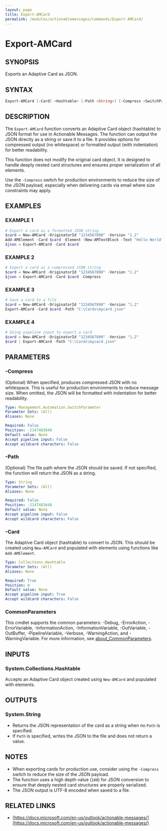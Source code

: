 ```yaml
---
layout: page
title: Export-AMCard
permalink: /modules/actionablemessages/commands/Export-AMCard/
---
```


# Export-AMCard

## SYNOPSIS
Exports an Adaptive Card as JSON.

## SYNTAX

```powershell
Export-AMCard [-Card] <Hashtable> [-Path <String>] [-Compress <SwitchParameter>] [-Verbose <SwitchParameter>] [-Debug <SwitchParameter>] [-ErrorAction <ActionPreference>] [-WarningAction <ActionPreference>] [-InformationAction <ActionPreference>] [-ProgressAction <ActionPreference>] [-ErrorVariable <String>] [-WarningVariable <String>] [-InformationVariable <String>] [-OutVariable <String>] [-OutBuffer <Int32>] [-PipelineVariable <String>] [<CommonParameters>]
```

## DESCRIPTION
The `Export-AMCard` function converts an Adaptive Card object (hashtable) to JSON format for use in Actionable Messages.
The function can output the JSON directly as a string or save it to a file. It provides options for compressed output
(no whitespace) or formatted output (with indentation) for better readability.

This function does not modify the original card object. It is designed to handle deeply nested card structures
and ensures proper serialization of all elements.

Use the `-Compress` switch for production environments to reduce the size of the JSON payload, especially when
delivering cards via email where size constraints may apply.

## EXAMPLES

### EXAMPLE 1
```powershell
# Export a card as a formatted JSON string
$card = New-AMCard -OriginatorId "1234567890" -Version "1.2"
Add-AMElement -Card $card -Element (New-AMTextBlock -Text "Hello World")
$json = Export-AMCard -Card $card
```


### EXAMPLE 2
```powershell
# Export a card as a compressed JSON string
$card = New-AMCard -OriginatorId "1234567890" -Version "1.2"
$json = Export-AMCard -Card $card -Compress
```


### EXAMPLE 3
```powershell
# Save a card to a file
$card = New-AMCard -OriginatorId "1234567890" -Version "1.2"
Export-AMCard -Card $card -Path "C:\Cards\mycard.json"
```


### EXAMPLE 4
```powershell
# Using pipeline input to export a card
$card = New-AMCard -OriginatorId "1234567890" -Version "1.2"
$card | Export-AMCard -Path "C:\Cards\mycard.json"
```

## PARAMETERS

### -Compress
(Optional) When specified, produces compressed JSON with no whitespace. This is useful for production environments
to reduce message size. When omitted, the JSON will be formatted with indentation for better readability.

```yaml
Type: Management.Automation.SwitchParameter
Parameter Sets: (All)
Aliases: None

Required: False
Position: -2147483648
Default value: None
Accept pipeline input: False
Accept wildcard characters: False
```

### -Path
(Optional) The file path where the JSON should be saved. If not specified, the function will return the JSON
as a string.

```yaml
Type: String
Parameter Sets: (All)
Aliases: None

Required: False
Position: -2147483648
Default value: None
Accept pipeline input: False
Accept wildcard characters: False
```

### -Card
The Adaptive Card object (hashtable) to convert to JSON. This should be created using `New-AMCard` and populated
with elements using functions like `Add-AMElement`.

```yaml
Type: Collections.Hashtable
Parameter Sets: (All)
Aliases: None

Required: True
Position: 0
Default value: None
Accept pipeline input: True
Accept wildcard characters: False
```

### CommonParameters
This cmdlet supports the common parameters: -Debug, -ErrorAction, -ErrorVariable, -InformationAction, -InformationVariable, -OutVariable, -OutBuffer, -PipelineVariable, -Verbose, -WarningAction, and -WarningVariable. For more information, see [about_CommonParameters](https://learn.microsoft.com/en-us/powershell/module/microsoft.powershell.core/about/about_commonparameters).

## INPUTS
### System.Collections.Hashtable
Accepts an Adaptive Card object created using `New-AMCard` and populated with elements.

## OUTPUTS
### System.String
- Returns the JSON representation of the card as a string when no `Path` is specified.
- If `Path` is specified, writes the JSON to the file and does not return a value.

## NOTES
- When exporting cards for production use, consider using the `-Compress` switch to reduce the size of the JSON payload.
- The function uses a high depth value (`100`) for JSON conversion to ensure that deeply nested card structures
  are properly serialized.
- The JSON output is UTF-8 encoded when saved to a file.

## RELATED LINKS
- [https://docs.microsoft.com/en-us/outlook/actionable-messages/](https://docs.microsoft.com/en-us/outlook/actionable-messages/)
